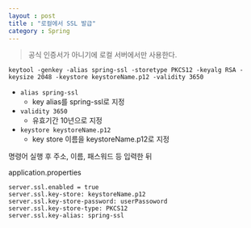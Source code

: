 ```yaml
---
layout : post
title : "로컬에서 SSL 발급"
category : Spring
---
```

> 공식 인증서가 아니기에 로컬 서버에서만 사용한다.
>

```
keytool -genkey -alias spring-ssl -storetype PKCS12 -keyalg RSA -keysize 2048 -keystore keystoreName.p12 -validity 3650 
```

- `alias spring-ssl`
    - key alias를 spring-ssl로 지정
- `validity 3650`
    - 유효기간 10년으로 지정
- `keystore keystoreName.p12`
    - key store 이름을 keystoreName.p12로 지정


명령어 실행 후 주소, 이름, 패스워드 등 입력한 뒤

application.properties

```properties
server.ssl.enabled = true
server.ssl.key-store: keystoreName.p12
server.ssl.key-store-password: userPassoword
server.ssl.key-store-type: PKCS12
server.ssl.key-alias: spring-ssl
```
